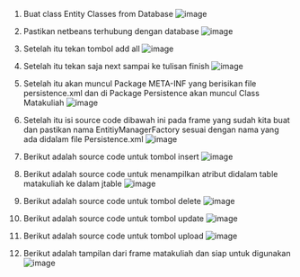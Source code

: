 1.	Buat class Entity Classes from Database
![image](https://github.com/user-attachments/assets/b7220a19-1a0e-40b2-ae48-9c1445932e0a)

2.	Pastikan netbeans terhubung dengan database
![image](https://github.com/user-attachments/assets/d27d239c-0cb7-463e-98b5-aa8ec02808a0)

3.	Setelah itu tekan tombol add all
![image](https://github.com/user-attachments/assets/6bfb84a7-6ec0-4195-95c8-4499eb785c0c)

4.	Setelah itu tekan saja next sampai ke tulisan finish
![image](https://github.com/user-attachments/assets/d00af682-bb65-4e22-868e-50f4123182ef)

5.	Setelah itu akan muncul Package META-INF yang berisikan file persistence.xml dan di Package Persistence akan muncul Class Matakuliah
![image](https://github.com/user-attachments/assets/57d630c0-7bd0-4c63-b28f-0c98cbee9c9e)

6.	Setelah itu isi source code dibawah ini pada frame yang sudah kita buat dan pastikan nama EntitiyManagerFactory sesuai dengan nama yang ada didalam file Persistence.xml
![image](https://github.com/user-attachments/assets/82f0ee37-60c9-4bf6-88ad-d50271bf68a4)

7.	Berikut adalah source code untuk tombol insert
![image](https://github.com/user-attachments/assets/0d995530-556e-44fb-8021-00f1e13fabfd)

8.	Berikut adalah source code untuk menampilkan atribut didalam table matakuliah ke dalam jtable
![image](https://github.com/user-attachments/assets/f6b548a7-b40b-4428-8b5c-107ae666790d)

9.	Berikut adalah source code untuk tombol delete
![image](https://github.com/user-attachments/assets/1ee7b6ea-5169-453d-90ca-fb01469de823)

10.	Berikut adalah source code untuk tombol update
![image](https://github.com/user-attachments/assets/c92f936d-dfd7-47c1-8b4f-08f6286045ab)

11.	Berikut adalah source code untuk tombol upload
![image](https://github.com/user-attachments/assets/2adf18d6-749b-4362-9ff8-df6b41c89441)

12.	Berikut adalah tampilan dari frame matakuliah dan siap untuk digunakan
![image](https://github.com/user-attachments/assets/54fb4b33-de30-4fd4-9a67-bf892a4c8644)











